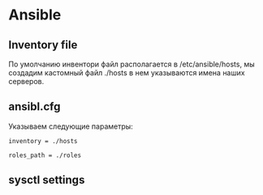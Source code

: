 # Ansible
## Inventory file
По умолчанию инвентори файл располагается в /etc/ansible/hosts, мы создадим кастомный файл ./hosts в нем указываются имена наших серверов.
## ansibl.cfg
Указываем следующие параметры:

`inventory = ./hosts`

`roles_path = ./roles`

## sysctl settings

